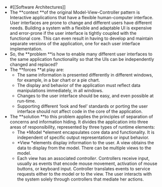 - #[[Software Architectures]]
- The **context **of the original Model-View-Controller pattern is Interactive applications that have a flexible human-computer interface. User interfaces are prone to change and different users have different needs. Building a system with a flexible and adaptable UI is expensive and error-prone if the user interface is tightly coupled with the functional core. This can even result in having to develop and maintain separate versions of the application, one for each user interface implementation.
- So, the **problem **is how to enable many different user interfaces to the same application functionality so that the UIs can be independently changed and replaced?
- The **forces **at play are:
	- The same information is presented differently in different windows, for example, in a bar chart or a pie chart.
	- The display and behavior of the application must reflect data manipulations immediately, in all windows.
	- Changes to the user interface should be easy, and even possible at run-time.
	- Supporting different ‘look and feel’ standards or porting the user interface should not affect code in the core of the application.
- The **solution **to this problem applies the principles of separation of concerns and information hiding. It divides the application into three areas of responsibility, represented by three types of runtime elements:
	- The *Model *element encapsulates core data and functionality. It is independent of specific output representations or input behavior.
	- *View *elements display information to the user. A view obtains the data to display from the model. There can be multiple views to the model.
	- Each view has an associated *controller*. Controllers receive input, usually as events that encode mouse movement, activation of mouse buttons, or keyboard input. Controller translates events to service requests either to the model or to the view. The user interacts with the system solely through controllers that mediate her actions.